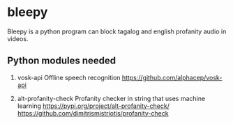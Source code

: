 # bleepy
Bleepy is a python program can block tagalog and english profanity audio in videos.

## Python modules needed
1. vosk-api
   Offline speech recognition 
   https://github.com/alphacep/vosk-api

2. alt-profanity-check
   Profanity checker in string that uses machine learning
   https://pypi.org/project/alt-profanity-check/
   https://github.com/dimitrismistriotis/profanity-check
   
